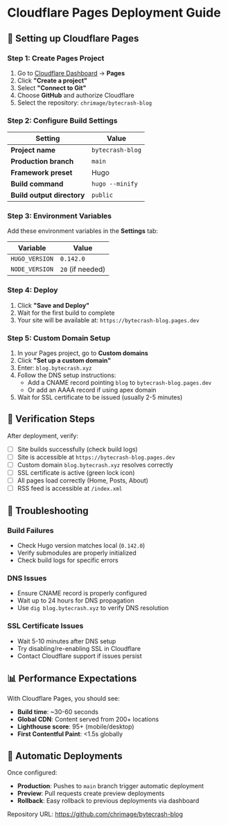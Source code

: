 # Cloudflare Pages Deployment Guide

## 🚀 Setting up Cloudflare Pages

### Step 1: Create Pages Project

1. Go to [Cloudflare Dashboard](https://dash.cloudflare.com) → **Pages**
2. Click **"Create a project"**
3. Select **"Connect to Git"**
4. Choose **GitHub** and authorize Cloudflare
5. Select the repository: `chrimage/bytecrash-blog`

### Step 2: Configure Build Settings

| Setting | Value |
|---------|-------|
| **Project name** | `bytecrash-blog` |
| **Production branch** | `main` |
| **Framework preset** | Hugo |
| **Build command** | `hugo --minify` |
| **Build output directory** | `public` |

### Step 3: Environment Variables

Add these environment variables in the **Settings** tab:

| Variable | Value |
|----------|-------|
| `HUGO_VERSION` | `0.142.0` |
| `NODE_VERSION` | `20` (if needed) |

### Step 4: Deploy

1. Click **"Save and Deploy"**
2. Wait for the first build to complete
3. Your site will be available at: `https://bytecrash-blog.pages.dev`

### Step 5: Custom Domain Setup

1. In your Pages project, go to **Custom domains**
2. Click **"Set up a custom domain"**
3. Enter: `blog.bytecrash.xyz`
4. Follow the DNS setup instructions:
   - Add a CNAME record pointing `blog` to `bytecrash-blog.pages.dev`
   - Or add an AAAA record if using apex domain
5. Wait for SSL certificate to be issued (usually 2-5 minutes)

## 🔧 Verification Steps

After deployment, verify:

- [ ] Site builds successfully (check build logs)
- [ ] Site is accessible at `https://bytecrash-blog.pages.dev`
- [ ] Custom domain `blog.bytecrash.xyz` resolves correctly
- [ ] SSL certificate is active (green lock icon)
- [ ] All pages load correctly (Home, Posts, About)
- [ ] RSS feed is accessible at `/index.xml`

## 🚨 Troubleshooting

### Build Failures
- Check Hugo version matches local (`0.142.0`)
- Verify submodules are properly initialized
- Check build logs for specific errors

### DNS Issues
- Ensure CNAME record is properly configured
- Wait up to 24 hours for DNS propagation
- Use `dig blog.bytecrash.xyz` to verify DNS resolution

### SSL Certificate Issues
- Wait 5-10 minutes after DNS setup
- Try disabling/re-enabling SSL in Cloudflare
- Contact Cloudflare support if issues persist

## 📊 Performance Expectations

With Cloudflare Pages, you should see:
- **Build time**: ~30-60 seconds
- **Global CDN**: Content served from 200+ locations
- **Lighthouse score**: 95+ (mobile/desktop)
- **First Contentful Paint**: <1.5s globally

## 🔄 Automatic Deployments

Once configured:
- **Production**: Pushes to `main` branch trigger automatic deployment
- **Preview**: Pull requests create preview deployments
- **Rollback**: Easy rollback to previous deployments via dashboard

Repository URL: https://github.com/chrimage/bytecrash-blog
